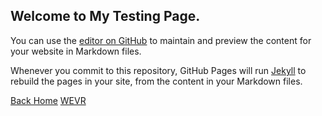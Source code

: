 ## Welcome to My Testing Page.

You can use the [editor on GitHub](https://github.com/darronj/darronj.github.io/edit/master/index.md) to maintain and preview the content for your website in Markdown files.

Whenever you commit to this repository, GitHub Pages will run [Jekyll](https://jekyllrb.com/) to rebuild the pages in your site, from the content in your Markdown files.

[Back Home](./)
[WEVR](https://materials.wevrdmc.com)
